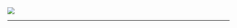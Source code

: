 
<img style="text-align:center" src="https://raw.githubusercontent.com/aauger/FilterDotNet/FilterDotNet.png">

----

